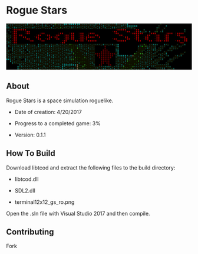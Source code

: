 # Rogue Stars

![alt text](title.PNG)

## About

Rogue Stars is a space simulation roguelike.

* Date of creation: 4/20/2017

* Progress to a completed game: 3%

* Version: 0.1.1

## How To Build

Download libtcod and extract the following files to the build directory:

* libtcod.dll

* SDL2.dll

* terminal12x12_gs_ro.png

Open the .sln file with Visual Studio 2017 and then compile.

## Contributing

Fork


